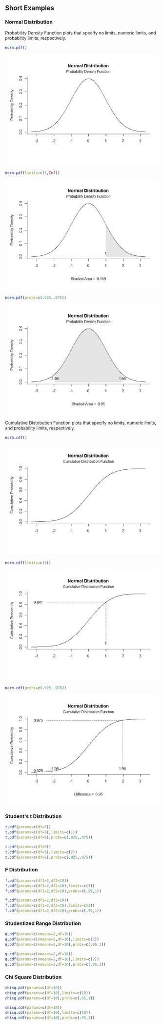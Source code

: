 
## Short Examples

### Normal Distribution

Probability Density Function plots that specify no limits, numeric limits, and probability limits, respectively.

```r
norm.pdf()
```

![](figures/NormPDF-1.png)<!-- -->

```r
norm.pdf(limits=c(1,Inf))
```

![](figures/NormPDF-2.png)<!-- -->

```r
norm.pdf(probs=c(.025,.975))
```

![](figures/NormPDF-3.png)<!-- -->

Cumulative Distribution Function plots that specify no limits, numeric limits, and probability limits, respectively.

```r
norm.cdf()
```

![](figures/NormCDF-1.png)<!-- -->

```r
norm.cdf(limits=c(1))
```

![](figures/NormCDF-2.png)<!-- -->

```r
norm.cdf(probs=c(.025,.975))
```

![](figures/NormCDF-3.png)<!-- -->

### Student's t Distribution


```r
t.pdf(params=c(df=5))
t.pdf(params=c(df=5),limits=c(1))
t.pdf(params=c(df=5),probs=c(.025,.975))
```


```r
t.cdf(params=c(df=5))
t.cdf(params=c(df=5),limits=c(2))
t.cdf(params=c(df=5),probs=c(.025,.975))
```

### F Distribution


```r
f.pdf(params=c(df1=2,df2=10))
f.pdf(params=c(df1=2,df2=10),limits=c(3))
f.pdf(params=c(df1=2,df2=10),probs=c(.95,1))
```


```r
f.cdf(params=c(df1=2,df2=10))
f.cdf(params=c(df1=2,df2=10),limits=c(3))
f.cdf(params=c(df1=2,df2=10),probs=c(.95,1))
```

### Studentized Range Distribution


```r
q.pdf(params=c(nmeans=2,df=10))
q.pdf(params=c(nmeans=2,df=10),limits=c(2))
q.pdf(params=c(nmeans=2,df=10),probs=c(.95,1))
```


```r
q.cdf(params=c(nmeans=2,df=10))
q.cdf(params=c(nmeans=2,df=10),limits=c(2))
q.cdf(params=c(nmeans=2,df=10),probs=c(.95,1))
```

### Chi Square Distribution


```r
chisq.pdf(params=c(df=10))
chisq.pdf(params=c(df=10),limits=c(10))
chisq.pdf(params=c(df=10),probs=c(.95,1))
```


```r
chisq.cdf(params=c(df=10))
chisq.cdf(params=c(df=10),limits=c(10))
chisq.cdf(params=c(df=10),probs=c(.95,1))
```
